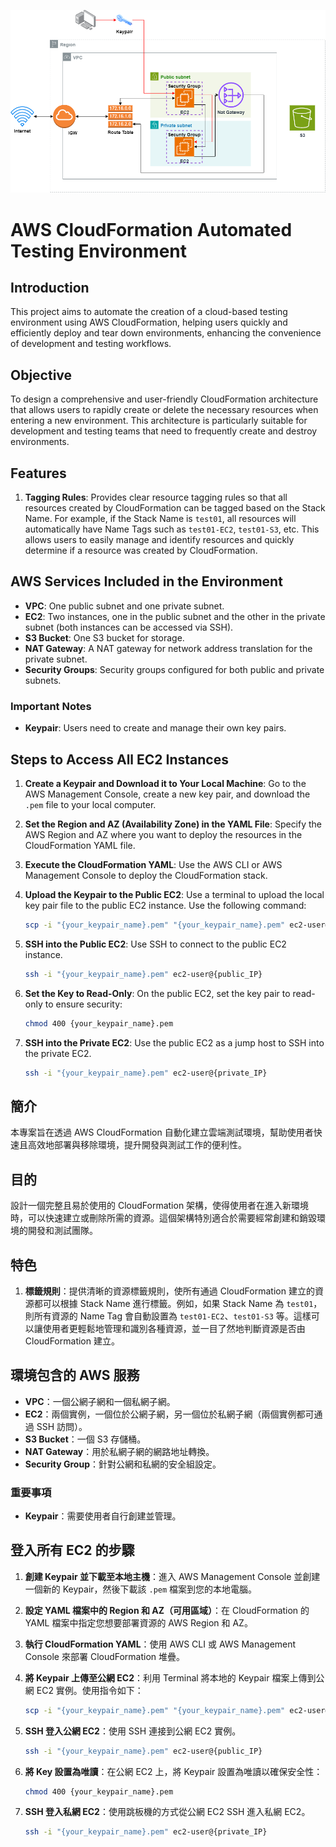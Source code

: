 <!-- Architecture diagram 架構圖-->

![infra.png](other/Infra.png)

<!-- 英文版 -->
# AWS CloudFormation Automated Testing Environment

## Introduction
This project aims to automate the creation of a cloud-based testing environment using AWS CloudFormation, helping users quickly and efficiently deploy and tear down environments, enhancing the convenience of development and testing workflows.

## Objective
To design a comprehensive and user-friendly CloudFormation architecture that allows users to rapidly create or delete the necessary resources when entering a new environment. This architecture is particularly suitable for development and testing teams that need to frequently create and destroy environments.

## Features
1. **Tagging Rules**: Provides clear resource tagging rules so that all resources created by CloudFormation can be tagged based on the Stack Name. For example, if the Stack Name is `test01`, all resources will automatically have Name Tags such as `test01-EC2`, `test01-S3`, etc. This allows users to easily manage and identify resources and quickly determine if a resource was created by CloudFormation.

## AWS Services Included in the Environment
- **VPC**: One public subnet and one private subnet.
- **EC2**: Two instances, one in the public subnet and the other in the private subnet (both instances can be accessed via SSH).
- **S3 Bucket**: One S3 bucket for storage.
- **NAT Gateway**: A NAT gateway for network address translation for the private subnet.
- **Security Groups**: Security groups configured for both public and private subnets.

### Important Notes
- **Keypair**: Users need to create and manage their own key pairs.

## Steps to Access All EC2 Instances
1. **Create a Keypair and Download it to Your Local Machine**: Go to the AWS Management Console, create a new key pair, and download the `.pem` file to your local computer.
2. **Set the Region and AZ (Availability Zone) in the YAML File**: Specify the AWS Region and AZ where you want to deploy the resources in the CloudFormation YAML file.
3. **Execute the CloudFormation YAML**: Use the AWS CLI or AWS Management Console to deploy the CloudFormation stack.
4. **Upload the Keypair to the Public EC2**: Use a terminal to upload the local key pair file to the public EC2 instance. Use the following command:
   ```bash
   scp -i "{your_keypair_name}.pem" "{your_keypair_name}.pem" ec2-user@{public_IP}:
   ```
5. **SSH into the Public EC2**: Use SSH to connect to the public EC2 instance.

   ```bash
   ssh -i "{your_keypair_name}.pem" ec2-user@{public_IP}
   ```
6. **Set the Key to Read-Only**: On the public EC2, set the key pair to read-only to ensure security:

   ```bash
   chmod 400 {your_keypair_name}.pem
   ```
7. **SSH into the Private EC2**: Use the public EC2 as a jump host to SSH into the private EC2.

   ```bash
   ssh -i "{your_keypair_name}.pem" ec2-user@{private_IP}
   ```


<!-- 中文版 -->
## 簡介
本專案旨在透過 AWS CloudFormation 自動化建立雲端測試環境，幫助使用者快速且高效地部署與移除環境，提升開發與測試工作的便利性。

## 目的
設計一個完整且易於使用的 CloudFormation 架構，使得使用者在進入新環境時，可以快速建立或刪除所需的資源。這個架構特別適合於需要經常創建和銷毀環境的開發和測試團隊。

## 特色
1. **標籤規則**：提供清晰的資源標籤規則，使所有通過 CloudFormation 建立的資源都可以根據 Stack Name 進行標籤。例如，如果 Stack Name 為 `test01`，則所有資源的 Name Tag 會自動設置為 `test01-EC2`、`test01-S3` 等。這樣可以讓使用者更輕鬆地管理和識別各種資源，並一目了然地判斷資源是否由 CloudFormation 建立。

## 環境包含的 AWS 服務

- **VPC**：一個公網子網和一個私網子網。
- **EC2**：兩個實例，一個位於公網子網，另一個位於私網子網（兩個實例都可通過 SSH 訪問）。
- **S3 Bucket**：一個 S3 存儲桶。
- **NAT Gateway**：用於私網子網的網路地址轉換。
- **Security Group**：針對公網和私網的安全組設定。

### 重要事項

- **Keypair**：需要使用者自行創建並管理。

## 登入所有 EC2 的步驟

1. **創建 Keypair 並下載至本地主機**：進入 AWS Management Console 並創建一個新的 Keypair，然後下載該 `.pem` 檔案到您的本地電腦。
2. **設定 YAML 檔案中的 Region 和 AZ（可用區域）**：在 CloudFormation 的 YAML 檔案中指定您想要部署資源的 AWS Region 和 AZ。
3. **執行 CloudFormation YAML**：使用 AWS CLI 或 AWS Management Console 來部署 CloudFormation 堆疊。
4. **將 Keypair 上傳至公網 EC2**：利用 Terminal 將本地的 Keypair 檔案上傳到公網 EC2 實例。使用指令如下：
   
   ```bash
   scp -i "{your_keypair_name}.pem" "{your_keypair_name}.pem" ec2-user@{public_IP}:
   ```
5. **SSH 登入公網 EC2**：使用 SSH 連接到公網 EC2 實例。
   
   ```bash
   ssh -i "{your_keypair_name}.pem" ec2-user@{public_IP}
   ```
6. **將 Key 設置為唯讀**：在公網 EC2 上，將 Keypair 設置為唯讀以確保安全性：

   ```bash
   chmod 400 {your_keypair_name}.pem
   ```
7. **SSH 登入私網 EC2**：使用跳板機的方式從公網 EC2 SSH 進入私網 EC2。

   ```bash
   ssh -i "{your_keypair_name}.pem" ec2-user@{private_IP}
   ```
